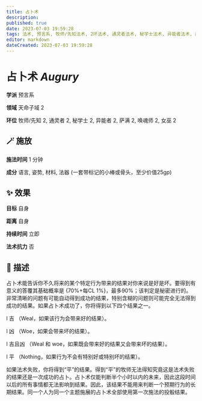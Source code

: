 ```yaml
---
title: 占卜术
description: 
published: true
date: 2023-07-03 19:59:28
tags: 法术, 预言系, 牧师/先知法术, 2环法术, 通灵者法术, 秘学士法术, 异能者法术, 萨满法术, 唤魂师法术, 女巫法术, 天命子域
editor: markdown
dateCreated: 2023-07-03 19:59:28
---
```


# **占卜术** *Augury*

**学派** 预言系 

**领域** 天命子域 2

**环位** 牧师/先知 2, 通灵者 2, 秘学士 2, 异能者 2, 萨满 2, 唤魂师 2, 女巫 2

## 🪄 施放

**施法时间** 1 分钟

**成分** 语言, 姿势, 材料, 法器 (一套带标记的小棒或骨头，至少价值25gp)

## ✨ 效果 

**目标** 自身 

**距离** 自身  

**持续时间** 立即 

**法术抗力** 否

## 📖 描述

占卜术能告诉你不久将来的某个特定行为带来的结果对你来说是好是坏。要得到有意义的答覆其基础概率是 {70%+每CL 1%}，最多90%；该判定是秘密进行的。非常清晰的问题有可能自动得到成功的结果，特别含糊的问题则可能完全无法得到成功的结果。如果占卜术成功了，你将得到以下四个结果之一。

l  吉 （Weal，如果该行为会带来好的结果）。

l  凶 （Woe，如果会带来坏的结果）。

l  吉且凶 （Weal 和 woe，如果既会带来好的结果又会带来坏的结果）。

l  平 （Nothing，如果行为不会有特别好或特别坏的结果）。

如果法术失败，你将得到“平”的结果。得到“平”的牧师无法得知究竟这是法术失败的结果还是一次成功的占卜。占卜术仅能判断半个小时以内的未来，因此这段时间以后的所有事情都无法影响到结果。因此，该结果不能用来判断一个预期行为的长期结果。同一个人为同一个主题施展的占卜术全部使用第一次施法的投骰结果。
    